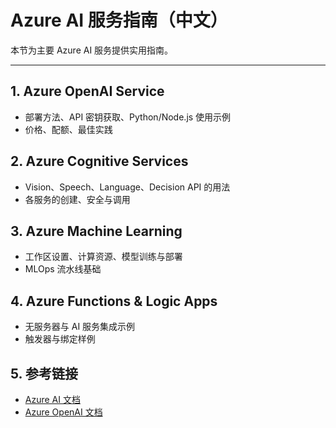 # Azure AI 服务指南（中文）

本节为主要 Azure AI 服务提供实用指南。

---

## 1. Azure OpenAI Service
- 部署方法、API 密钥获取、Python/Node.js 使用示例
- 价格、配额、最佳实践

## 2. Azure Cognitive Services
- Vision、Speech、Language、Decision API 的用法
- 各服务的创建、安全与调用

## 3. Azure Machine Learning
- 工作区设置、计算资源、模型训练与部署
- MLOps 流水线基础

## 4. Azure Functions & Logic Apps
- 无服务器与 AI 服务集成示例
- 触发器与绑定样例

## 5. 参考链接
- [Azure AI 文档](https://learn.microsoft.com/zh-cn/azure/ai-services/)
- [Azure OpenAI 文档](https://learn.microsoft.com/zh-cn/azure/ai-services/openai/)
